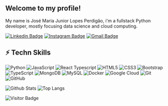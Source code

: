 ## Welcome to my profile!

My name is José Maria Junior Lopes Perdigão, i'm a fullstack Python developer, mostly focusing data science and cloud computing.

[![Linkedin Badge](https://img.shields.io/badge/-JoseJuniorTK-blue?style=flat-square&logo=Linkedin&logoColor=white&link=https://www.linkedin.com/in/josejuniortk/)](https://www.linkedin.com/in/josejuniortk/)
[![Instagram Badge](https://img.shields.io/badge/-JoseJuniorTK-purple?style=flat-square&logo=instagram&logoColor=white&link=https://www.instagram.com/josejp.tk/)](https://www.instagram.com/josejp.tk/)
[![Gmail Badge](https://img.shields.io/badge/-josemjuniortk@gmail.com-c14438?style=flat-square&logo=Gmail&logoColor=white&link=mailto:josemjuniortk@gmail.com)](mailto:josemjuniortk@gmail.com)

## ⚡ Techn Skills

![Python](https://img.shields.io/badge/-Python-black?style=flat-square&logo=Python&color=white)
![JavaScript](https://img.shields.io/badge/-JavaScript-black?style=flat-square&logo=javascript&color=orange)
![React Typescript](https://img.shields.io/badge/-React-black?style=flat-square&logo=react&color=blue)
![HTML5](https://img.shields.io/badge/-HTML5-E34F26?style=flat-square&logo=html5&logoColor=white)
![CSS3](https://img.shields.io/badge/-CSS3-1572B6?style=flat-square&logo=css3)
![Bootstrap](https://img.shields.io/badge/-Bootstrap-563D7C?style=flat-square&logo=bootstrap)
![TypeScript](https://img.shields.io/badge/-TypeScript-007ACC?style=flat-square&logo=typescript)
![MongoDB](https://img.shields.io/badge/-MongoDB-black?style=flat-square&logo=mongodb&color=yellow)
![MySQL](https://img.shields.io/badge/-MySQL-black?style=flat-square&logo=mysql&color=blue)
![Docker](https://img.shields.io/badge/-Docker-black?style=flat-square&logo=docker&color=white)
![Google Cloud](https://img.shields.io/badge/Google%20Cloud-black?style=flat-square&logo=google-cloud&color=white)
![Git](https://img.shields.io/badge/-Git-black?style=flat-square&logo=git&color=white)
![GitHub](https://img.shields.io/badge/-GitHub-181717?style=flat-square&logo=github&color=blue)

![Github Stats](https://github-readme-stats.vercel.app/api?username=JoseJuniorTK&count_private=true&show_icons=true&include_all_commits=true)
![Top Langs](https://github-readme-stats.vercel.app/api/top-langs/?username=JoseJuniorTK&hide=TeX&layout=compact)

![Visitor Badge](https://visitor-badge.laobi.icu/badge?page_id=JoseJuniorTK)
